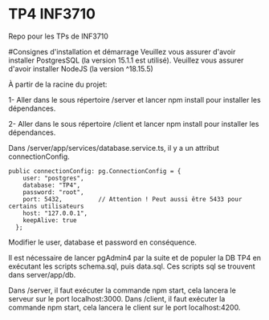 # TP4 INF3710
Repo pour les TPs de INF3710

#Consignes d'installation et démarrage
Veuillez vous assurer d'avoir  installer PostgresSQL (la version 15.1.1 est utilisé).
Veuillez vous assurer d'avoir installer NodeJS (la version ^18.15.5)

À partir de la racine du projet:

1- Aller dans le sous répertoire /server et lancer npm install pour installer les dépendances.

2- Aller dans le sous répertoire /client et lancer npm install pour installer les dépendances.

Dans /server/app/services/database.service.ts, il y a un attribut connectionConfig.
```
public connectionConfig: pg.ConnectionConfig = {
    user: "postgres",
    database: "TP4",
    password: "root",
    port: 5432,          // Attention ! Peut aussi être 5433 pour certains utilisateurs
    host: "127.0.0.1",
    keepAlive: true
  };
```
Modifier le user, database et password en conséquence. 

Il est nécessaire de lancer pgAdmin4 par la suite et de populer la DB  TP4 en exécutant les scripts schema.sql, puis data.sql.
Ces scripts sql se trouvent dans server/app/db.

Dans /server, il faut exécuter la commande npm start, cela lancera le serveur sur le port localhost:3000.
Dans /client, il faut exécuter la commande npm start, cela lancera le client sur le port localhost:4200.
